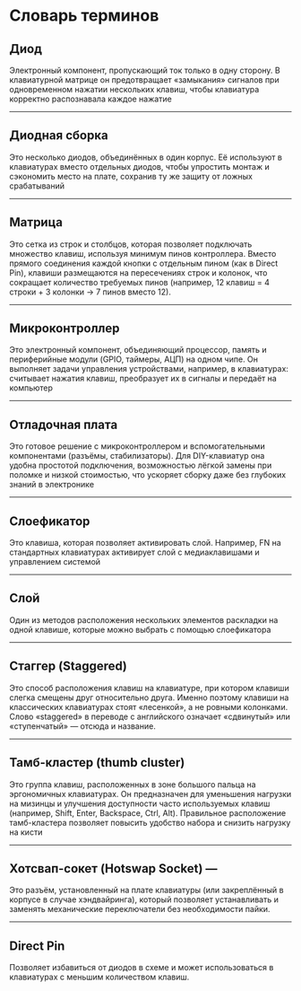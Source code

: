 # Словарь терминов

## Диод 
Электронный компонент, пропускающий ток только в одну сторону. В клавиатурной матрице он предотвращает «замыкания» сигналов при одновременном нажатии нескольких клавиш, чтобы клавиатура корректно распознавала каждое нажатие

---

## Диодная сборка 
Это несколько диодов, объединённых в один корпус. Её используют в клавиатурах вместо отдельных диодов, чтобы упростить монтаж и сэкономить место на плате, сохранив ту же защиту от ложных срабатываний

---

## Матрица
Это сетка из строк и столбцов, которая позволяет подключать множество клавиш, используя минимум пинов контроллера. Вместо прямого соединения каждой кнопки с отдельным пином (как в Direct Pin), клавиши размещаются на пересечениях строк и колонок, что сокращает количество требуемых пинов (например, 12 клавиш = 4 строки + 3 колонки → 7 пинов вместо 12). 

---

## Микроконтроллер 
Это электронный компонент, объединяющий процессор, память и периферийные модули (GPIO, таймеры, АЦП) на одном чипе. Он выполняет задачи управления устройствами, например, в клавиатурах: считывает нажатия клавиш, преобразует их в сигналы и передаёт на компьютер

---

## Отладочная плата 
Это готовое решение с микроконтроллером и вспомогательными компонентами (разъёмы, стабилизаторы). Для DIY-клавиатур она удобна простотой подключения, возможностью лёгкой замены при поломке и низкой стоимостью, что ускоряет сборку даже без глубоких знаний в электронике

---

## Слоефикатор 
Это клавиша, которая позволяет активировать слой. Например, FN на стандартных клавиатурах активирует слой с медиаклавишами и управлением системой

---

## Слой
Один из методов расположения нескольких элементов раскладки на одной клавише, которые можно выбрать с помощью слоефикатора

---

## Стаггер (Staggered) 
Это способ расположения клавиш на клавиатуре, при котором клавиши слегка смещены друг относительно друга. Именно поэтому клавиши на классических клавиатурах стоят «лесенкой», а не ровными колонками. Слово «staggered» в переводе с английского означает «сдвинутый» или «ступенчатый» — отсюда и название.

---

## Тамб-кластер (thumb cluster) 
Это группа клавиш, расположенных в зоне большого пальца на эргономичных клавиатурах. Он предназначен для уменьшения нагрузки на мизинцы и улучшения доступности часто используемых клавиш (например, Shift, Enter, Backspace, Ctrl, Alt). Правильное расположение тамб-кластера позволяет повысить удобство набора и снизить нагрузку на кисти

---

## Хотсвап-сокет (Hotswap Socket) — 
Это разъём, установленный на плате клавиатуры (или закреплённый в корпусе в случае хэндвайринга), который позволяет устанавливать и заменять механические переключатели без необходимости пайки.

---

## Direct Pin
Позволяет избавиться от диодов в схеме и может использоваться в клавиатурах с меньшим количеством клавиш.